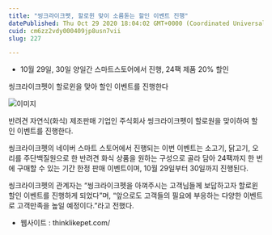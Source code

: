 ```yaml
---
title: "씽크라이크펫, 할로윈 맞이 소름돋는 할인 이벤트 진행"
datePublished: Thu Oct 29 2020 18:04:02 GMT+0000 (Coordinated Universal Time)
cuid: cm6zz2vdy000409jp8usn7vii
slug: 227

---
```



- 10월 29일, 30일 양일간 스마트스토어에서 진행, 24팩 제품 20% 할인

씽크라이크펫이 할로윈을 맞아 할인 이벤트를 진행한다

![이미지](https://cdn.hashnode.com/res/hashnode/image/upload/v1739247539115/b51625c5-05a4-42ab-8f61-2d4dddbeb8a8.jpeg)

반려견 자연식(화식) 제조판매 기업인 주식회사 씽크라이크펫이 할로원을 맞이하여 할인 이벤트를 진행한다.

씽크라이크펫의 네이버 스마트 스토어에서 진행되는 이번 이벤트는 소고기, 닭고기, 오리를 주단백질원으로 한 반려견 화식 상품을 원하는 구성으로 골라 담아 24팩까지 한 번에 구매할 수 있는 기간 한정 판매 이벤트이며, 10월 29일부터 30일까지 진행된다.

씽크라이크펫의 관계자는 “씽크라이크펫을 아껴주시는 고객님들께 보답하고자 할로윈 할인 이벤트를 진행하게 되었다”며, “앞으로도 고객들의 필요에 부응하는 다양한 이벤트로 고객만족을 높일 예정이다.”라고 전했다.

- 웹사이트 : thinklikepet.com/